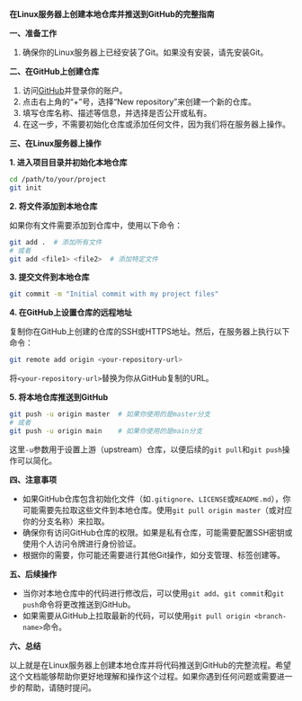 **在Linux服务器上创建本地仓库并推送到GitHub的完整指南**

**一、准备工作**

1. 确保你的Linux服务器上已经安装了Git。如果没有安装，请先安装Git。

**二、在GitHub上创建仓库**

1. 访问[GitHub](https://github.com)并登录你的账户。
2. 点击右上角的“+”号，选择“New repository”来创建一个新的仓库。
3. 填写仓库名称、描述等信息，并选择是否公开或私有。
4. 在这一步，不需要初始化仓库或添加任何文件，因为我们将在服务器上操作。

**三、在Linux服务器上操作**

**1. 进入项目目录并初始化本地仓库**

```bash
cd /path/to/your/project
git init
```

**2. 将文件添加到本地仓库**

如果你有文件需要添加到仓库中，使用以下命令：

```bash
git add .  # 添加所有文件
# 或者
git add <file1> <file2>  # 添加特定文件
```

**3. 提交文件到本地仓库**

```bash
git commit -m "Initial commit with my project files"
```

**4. 在GitHub上设置仓库的远程地址**

复制你在GitHub上创建的仓库的SSH或HTTPS地址。然后，在服务器上执行以下命令：

```bash
git remote add origin <your-repository-url>
```

将`<your-repository-url>`替换为你从GitHub复制的URL。

**5. 将本地仓库推送到GitHub**

```bash
git push -u origin master  # 如果你使用的是master分支
# 或者
git push -u origin main    # 如果你使用的是main分支
```

这里`-u`参数用于设置上游（upstream）仓库，以便后续的`git pull`和`git push`操作可以简化。

**四、注意事项**

- 如果GitHub仓库包含初始化文件（如`.gitignore`、`LICENSE`或`README.md`），你可能需要先拉取这些文件到本地仓库。使用`git pull origin master`（或对应你的分支名称）来拉取。
- 确保你有访问GitHub仓库的权限。如果是私有仓库，可能需要配置SSH密钥或使用个人访问令牌进行身份验证。
- 根据你的需要，你可能还需要进行其他Git操作，如分支管理、标签创建等。

**五、后续操作**

- 当你对本地仓库中的代码进行修改后，可以使用`git add`、`git commit`和`git push`命令将更改推送到GitHub。
- 如果需要从GitHub上拉取最新的代码，可以使用`git pull origin <branch-name>`命令。

**六、总结**

以上就是在Linux服务器上创建本地仓库并将代码推送到GitHub的完整流程。希望这个文档能够帮助你更好地理解和操作这个过程。如果你遇到任何问题或需要进一步的帮助，请随时提问。
